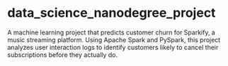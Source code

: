 # data_science_nanodegree_project
A machine learning project that predicts customer churn for Sparkify, a music streaming platform. Using Apache Spark and PySpark, this project analyzes user interaction logs to identify customers likely to cancel their subscriptions before they actually do.
